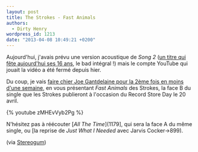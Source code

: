 ```yaml
---
layout: post
title: The Strokes - Fast Animals
authors:
  - Dirty Henry
wordpress_id: 1213
date: "2013-04-08 10:49:21 +0200"
---
```


Aujourd'hui, j'avais prévu une version acoustique de _Song 2_
([un titre qui fête aujourd'hui ses 16 ans](http://officialblur.tumblr.com/post/47376848847/song-2-16-today),
le bad intégral !) mais le compte YouTube qui jouait la vidéo a été fermé depuis
hier.

Du coup, je vais
[faire chier Joe Gantdelaine pour la 2ème fois en moins d'une semaine](1210), en
vous présentant _Fast Animals_ des Strokes, la face B du single que les Strokes
publieront à l'occasion du Record Store Day le 20 avril.

{% youtube zMHEvVyb2Pg %}

N'hésitez pas à réécouter [*All The Time*](1179], qui sera la face A du même
single, ou [la reprise de _Just What I Needed_ avec Jarvis Cocker->899).

(via [Stereogum](http://stereogum.com/1297372/the-strokes-fast-animals/mp3s/))
